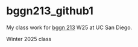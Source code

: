 # bggn213_github1
My class work for [bggn 213](https://bioboot.github.io/bggn213_W25/) W25 at UC San Diego. 


Winter 2025 class 
